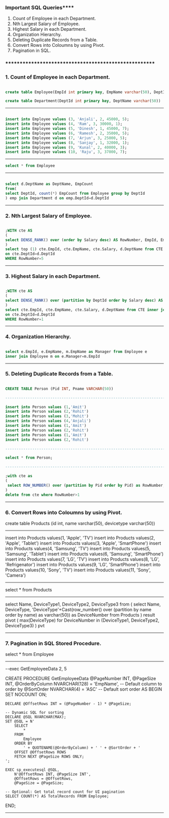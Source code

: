 ### **************Important SQL Queries******************

1. Count of Employee in each Department.
2. Nth Largest Salary of Employee.
3. Highest Salary in each Department.
4. Organization Hierarchy.
5. Deleting Duplicate Records from a Table.
6. Convert Rows into Coloumns by using Pivot.
7. Pagination in SQL.

### ****************************************************

### 1. Count of Employee in each Department.

```sql

create table Employee(EmpId int primary key, EmpName varchar(50), DeptId int, Salary numeric(18,2), Manager int);

create table Department(DeptId int primary key, DeptName varchar(50))

```
-------------------------------------------------------------------------

```sql

insert into Employee values (3, 'Anjali', 2, 45000, 5);
insert into Employee values (4, 'Ram', 3, 30000, 1);
insert into Employee values (5, 'Dinesh', 1, 45000, 7);
insert into Employee values (6, 'Ramesh', 2, 35000, 5);
insert into Employee values (7, 'Arjun', 3, 25000, 5);
insert into Employee values (8, 'Sanjay', 1, 32000, 1);
insert into Employee values (9, 'Kunal', 2, 40000, 3);
insert into Employee values (10, 'Raju', 3, 37000, 7);

```
-------------------------------------------------------------------------

```sql
select * from Employee
```
-------------------------------------------------------------------------

```sql

select d.DeptName as DeptName, EmpCount
from(
select DeptId, count(*) EmpCount from Employee group by DeptId
) emp join Department d on emp.DeptId=d.DeptId

```
-------------------------------------------------------------------------

### 2. Nth Largest Salary of Employee.

```sql

;WITH cte AS
(
select DENSE_RANK() over (order by Salary desc) AS RowNumber, EmpId, EmpName, Salary, DeptId from Employee
)
select top (1) cte.EmpId, cte.EmpName, cte.Salary, d.DeptName from CTE inner join Department d 
on cte.DeptId=d.DeptId 
WHERE RowNumber=5

```
-------------------------------------------------------------------------

### 3. Highest Salary in each Department.

```sql

;WITH cte AS
(
select DENSE_RANK() over (partition by DeptId order by Salary desc) AS RowNumber, EmpId, EmpName, Salary, DeptId from Employee
)
select cte.EmpId, cte.EmpName, cte.Salary, d.DeptName from CTE inner join Department d 
on cte.DeptId=d.DeptId 
WHERE RowNumber=1

```
-------------------------------------------------------------------------

### 4. Organization Hierarchy.

```sql

select e.EmpId, e.EmpName, m.EmpName as Manager from Employee e
inner join Employee m on e.Manager=m.EmpId 

```
-------------------------------------------------------------------------

### 5. Deleting Duplicate Records from a Table.

```sql

CREATE TABLE Person (Pid INT, Pname VARCHAR(50))

-------------------------------------------------------------------------

insert into Person values (1,'Amit')
insert into Person values (2,'Rohit')
insert into Person values (3,'Mohit')
insert into Person values (4,'Anjali')
insert into Person values (1,'Amit')
insert into Person values (2,'Rohit')
insert into Person values (1,'Amit')
insert into Person values (2,'Rohit')

-------------------------------------------------------------------------

select * from Person;

-------------------------------------------------------------------------

;with cte as
(
 select ROW_NUMBER() over (partition by Pid order by Pid) as RowNumber, Pid, Pname from Person
)
delete from cte where RowNumber>1

```
-------------------------------------------------------------------------

### 6. Convert Rows into Coloumns by using Pivot.

create table Products (id int, name varchar(50), devicetype varchar(50))

-------------------------------------------------------------------------

insert into Products values(1, 'Apple', 'TV')
insert into Products values(2, 'Apple', 'Tablet')
insert into Products values(3, 'Apple', 'SmartPhone')
insert into Products values(4, 'Samsung', 'TV')
insert into Products values(5, 'Samsung', 'Tablet')
insert into Products values(6, 'Samsung', 'SmartPhone')
insert into Products values(7, 'LG', 'TV')
insert into Products values(8, 'LG', 'Refrigenator')
insert into Products values(9, 'LG', 'SmartPhone')
insert into Products values(10, 'Sony', 'TV')
insert into Products values(11, 'Sony', 'Camera')

-------------------------------------------------------------------------
select * from Products

-------------------------------------------------------------------------
select Name, DeviceType1, DeviceType2, DeviceType3 from
(
 select Name, DeviceType, 'DeviceType'+Cast(row_number() over (partition by name order by name) as varchar(50)) as DeviceNumber from Products
) result
pivot
(
max(DeviceType)
for DeviceNumber in (DeviceType1, DeviceType2, DeviceType3)
) pvt

-------------------------------------------------------------------------

### 7. Pagination in SQL Stored Procedure.

select * from Employee

-------------------------------------------------------------------------
--exec GetEmployeeData 2, 5

CREATE PROCEDURE GetEmployeeData
    @PageNumber INT,
    @PageSize INT,
    @OrderByColumn NVARCHAR(128) = 'EmpName', -- Default column to order by
    @SortOrder NVARCHAR(4) = 'ASC' -- Default sort order
AS
BEGIN
    SET NOCOUNT ON;

    DECLARE @OffsetRows INT = (@PageNumber - 1) * @PageSize;

    -- Dynamic SQL for sorting
    DECLARE @SQL NVARCHAR(MAX);
    SET @SQL = N'
        SELECT
            *
        FROM
            Employee
        ORDER BY
            ' + QUOTENAME(@OrderByColumn) + ' ' + @SortOrder + '
        OFFSET @OffsetRows ROWS
        FETCH NEXT @PageSize ROWS ONLY;
    ';

    EXEC sp_executesql @SQL,
        N'@OffsetRows INT, @PageSize INT',
        @OffsetRows = @OffsetRows,
        @PageSize = @PageSize;

    -- Optional: Get total record count for UI pagination
    SELECT COUNT(*) AS TotalRecords FROM Employee;

END;

-------------------------------------------------------------------------
